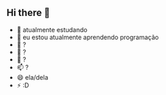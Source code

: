 ## Hi there 👋

- 🔭  atualmente estudando 
- 🌱 eu estou atualmente aprendendo programação
- 👯 ?
- 🤔 ?
- 💬 ?
- 📫 ?
- 😄 ela/dela
- ⚡ :D

